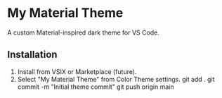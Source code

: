 # My Material Theme
A custom Material-inspired dark theme for VS Code.

## Installation
1. Install from VSIX or Marketplace (future).
2. Select "My Material Theme" from Color Theme settings.
git add .
git commit -m "Initial theme commit"
git push origin main